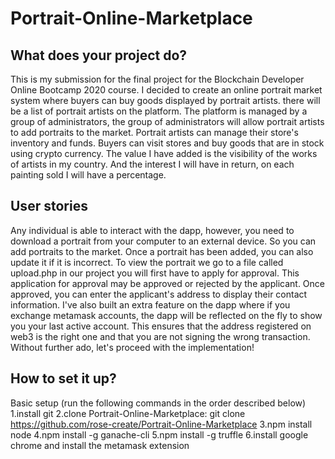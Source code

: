 # Portrait-Online-Marketplace

  ## What does your project do?

This is my submission for the final project for the Blockchain Developer Online Bootcamp 2020 course.
I decided to create an online portrait market system where buyers can buy goods displayed by portrait artists.
there will be a list of portrait artists on the platform.
The platform is managed by a group of administrators, the group of administrators will allow portrait artists to add portraits to the market.
Portrait artists can manage their store's inventory and funds. Buyers can visit stores and buy goods that are in stock using crypto currency.
The value I have added is the visibility of the works of artists in my country.
And the interest I will have in return, on each painting sold I will have a percentage.

## User stories
Any individual is able to interact with the dapp, however, you need to download a portrait from your computer to an external device. So you can add portraits to the market. Once a portrait has been added, you can also update it if it is incorrect. To view the portrait we go to a file called upload.php in our project
 you will first have to apply for approval. This application for approval may be approved or rejected by the applicant. Once approved, you can enter the applicant's address to display their contact information. I've also built an extra feature on the dapp where if you exchange metamask accounts, the dapp will be reflected on the fly to show you your last active account. This ensures that the address registered on web3 is the right one and that you are not signing the wrong transaction. Without further ado, let's proceed with the implementation!

## How to set it up?
Basic setup (run the following commands in the order described below)
 1.install git
2.clone Portrait-Online-Marketplace:
git clone https://github.com/rose-create/Portrait-Online-Marketplace
3.npm install node
4.npm install -g ganache-cli
5.npm install -g truffle
6.install google chrome and install the metamask extension
